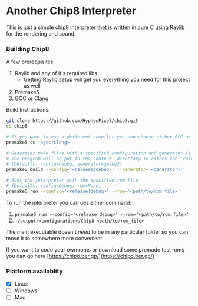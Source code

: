 # Another Chip8 Interpreter
This is just a simple chip8 interpreter that is written in pure C using Raylib for the rendering and sound.

### Building Chip8
A few prerequisites:
1. Raylib and any of it's required libs
    - Getting Raylib setup will get you everything you need for this project as well
2. Premake5
3. GCC or Clang

Build Instructions:
```bash
git clone https://github.com/HyphenPixel/chip8.git
cd chip8

# If you want to use a defferent compiler you can choose either GCC or Clang (Default: GCC)
premake5 cc '<gcc|clang>'

# Generates make files with a specified configuration and generator (i.e. gmake2, vs2022, etc...)
# The program will be put in the 'output' directory in either the 'release' or 'debug' sub-directory depending on the configuration
# (Defaults: config=Debug, generator=gmake2)
premake5 build --config='<release|debug>' --generator='<generator>'

# Runs the interpreter with the specified rom file
# (Defaults: config=Debug, rom=None)
premake5 run --config='<release|debug>' --rom='<path/to/rom_file>'
```
To run the interpreter you can ues either command:
1. `premake5 run --config='<release|debug>' --rom='<path/to/rom_file>'`
2. `./output/<configuration>/Chip8 <path/to/rom_file>`

The main executable doesn't *need* to be in any particular folder so you can move it to somewhere more convenient

If you want to code your own roms or download some premade test roms you can go here [https://chipo.ber.gp/](https://chipo.ber.gp/)

### Platform availablity
 - [x] Linux
 - [ ] Windows
 - [ ] Mac
